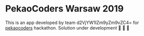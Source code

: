 # PekaoCoders Warsaw 2019
This is an app developed by team d2VjYW1lZm9yZm9vZC4= for [pekaocoders](https://www.pekaocoders.pl) hackathon.
Solution under development :construction_worker: :construction_worker: :construction_worker:
